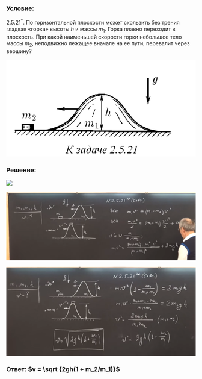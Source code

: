 ###  Условие: 

$2.5.21^*.$ По горизонтальной плоскости может скользить без трения гладкая «горка» высоты $h$ и массы $m_1$. Горка плавно переходит в плоскость. При какой наименьшей скорости горки небольшое тело массы $m_2$, неподвижно лежащее вначале на ее пути, перевалит через вершину? 

![|845x431, 67%](../../img/2.5.21/statement.png) 

###  Решение: 

![](https://www.youtube.com/embed/7Bu2kt22a3A) 

![|1742x625, 67%](../../img/2.5.21/01.png) 

![|1525x715, 67%](../../img/2.5.21/02.png) 

###  Ответ: $v = \sqrt {2gh(1 + m_2/m_1)}$ 

### 
